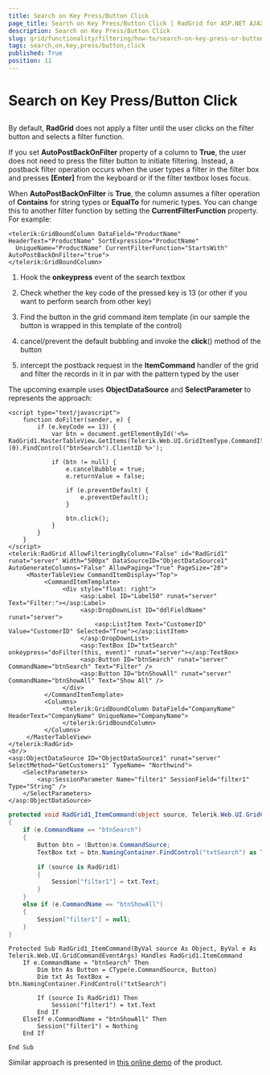 ```yaml
---
title: Search on Key Press/Button Click
page_title: Search on Key Press/Button Click | RadGrid for ASP.NET AJAX Documentation
description: Search on Key Press/Button Click
slug: grid/functionality/filtering/how-to/search-on-key-press-or-button-click
tags: search,on,key,press/button,click
published: True
position: 11
---
```


# Search on Key Press/Button Click



## 

By default, **RadGrid** does not apply a filter until the user clicks on the filter button and selects a filter function.

If you set **AutoPostBackOnFilter** property of a column to **True**, the user does not need to press the filter button to initiate filtering. Instead, a postback filter operation occurs when the user types a filter in the filter box and presses **[Enter]** from the keyboard or if the filter textbox loses focus.

When **AutoPostBackOnFilter** is **True**, the column assumes a filter operation of **Contains** for string types or **EqualTo** for numeric types. You can change this to another filter function by setting the **CurrentFilterFunction** property. For example:

````ASP.NET
<telerik:GridBoundColumn DataField="ProductName" HeaderText="ProductName" SortExpression="ProductName"
  UniqueName="ProductName" CurrentFilterFunction="StartsWith" AutoPostBackOnFilter="true">
</telerik:GridBoundColumn>
````



1. Hook the **onkeypress** event of the search textbox

1. Check whether the key code of the pressed key is 13 (or other if you want to perform search from other key)

1. Find the button in the grid command item template (in our sample the button is wrapped in this template of the control)

1. cancel/prevent the default bubbling and invoke the **click**() method of the button

1. intercept the postback request in the **ItemCommand** handler of the grid and filter the records in it in par with the pattern typed by the user

The upcoming example uses **ObjectDataSource** and **SelectParameter** to represents the approach:

````ASP.NET
<script type="text/javascript">
    function doFilter(sender, e) {
        if (e.keyCode == 13) {
            var btn = document.getElementById('<%= RadGrid1.MasterTableView.GetItems(Telerik.Web.UI.GridItemType.CommandItem)(0).FindControl("btnSearch").ClientID %>');

            if (btn != null) {
                e.cancelBubble = true;
                e.returnValue = false;

                if (e.preventDefault) {
                    e.preventDefault();
                }

                btn.click();
            }
        }
    }
</script>
<telerik:RadGrid AllowFilteringByColumn="False" id="RadGrid1" runat="server" Width="500px" DataSourceID="ObjectDataSource1" AutoGenerateColumns="False" AllowPaging="True" PageSize="20">
     <MasterTableView CommandItemDisplay="Top">
          <CommandItemTemplate>
               <div style="float: right">
                    <asp:Label ID="Label50" runat="server" Text="Filter:"></asp:Label>
                    <asp:DropDownList ID="ddlFieldName" runat="server">
                        <asp:ListItem Text="CustomerID" Value="CustomerID" Selected="True"></asp:ListItem>
                    </asp:DropDownList>
                    <asp:TextBox ID="txtSearch" onkeypress="doFilter(this, event)" runat="server"></asp:TextBox>
                    <asp:Button ID="btnSearch" runat="server" CommandName="btnSearch" Text="Filter" />
                    <asp:Button ID="btnShowAll" runat="server" CommandName="btnShowAll" Text="Show All" />
               </div>
          </CommandItemTemplate>
          <Columns>
               <telerik:GridBoundColumn DataField="CompanyName" HeaderText="CompanyName" UniqueName="CompanyName">
               </telerik:GridBoundColumn>
          </Columns>
     </MasterTableView>
</telerik:RadGrid>
<br/>
<asp:ObjectDataSource ID="ObjectDataSource1" runat="server" SelectMethod="GetCustomers1" TypeName= "Northwind">
    <SelectParameters>
        <asp:SessionParameter Name="filter1" SessionField="filter1" Type="String" />
    </SelectParameters>
</asp:ObjectDataSource>
````
````C#
protected void RadGrid1_ItemCommand(object source, Telerik.Web.UI.GridCommandEventArgs e)
{
    if (e.CommandName == "btnSearch")
    {
        Button btn = (Button)e.CommandSource;
        TextBox txt = btn.NamingContainer.FindControl("txtSearch") as TextBox;

        if (source is RadGrid1)
        {
            Session["filter1"] = txt.Text;
        }
    }
    else if (e.CommandName == "btnShowAll")
    {
        Session["filter1"] = null;
    }
}
````
````VB
Protected Sub RadGrid1_ItemCommand(ByVal source As Object, ByVal e As Telerik.Web.UI.GridCommandEventArgs) Handles RadGrid1.ItemCommand
    If e.CommandName = "btnSearch" Then
        Dim btn As Button = CType(e.CommandSource, Button)
        Dim txt As TextBox = btn.NamingContainer.FindControl("txtSearch")

        If (source Is RadGrid1) Then
            Session("filter1") = txt.Text
        End If
    ElseIf e.CommandName = "btnShowAll" Then
        Session("filter1") = Nothing
    End If

End Sub
````


Similar approach is presented in [this online demo](http://demos.telerik.com/aspnet-ajax/Grid/Examples/Programming/WebMailGrid/DefaultCS.aspx) of the product.
